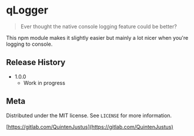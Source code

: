 # qLogger
> Ever thought the native console logging feature could be better?

This npm module makes it slightly easier but mainly a lot nicer when you're logging to console.


## Release History

* 1.0.0
    * Work in progress

## Meta

Distributed under the MIT license. See ``LICENSE`` for more information.

[https://gitlab.com/QuintenJustus](https://gitlab.com/QuintenJustus)